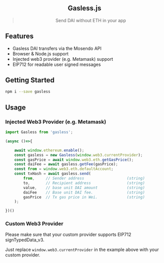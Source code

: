 <div align="center">
  <h2>Gasless.js</h2>
  <blockquote>Send DAI without ETH in your app</blockquote>
</div>

## Features

- Gasless DAI transfers via the Mosendo API
- Browser & Node.js support
- Injected web3 provider (e.g. Metamask) support
- EIP712 for readable user signed messages

## Getting Started
```sh
npm i --save gasless
```

## Usage

### Injected Web3 Provider (e.g. Metamask)

```js
import Gasless from 'gasless';

(async ()=>{

    await window.ethereum.enable();
    const gasless = new Gasless(window.web3.currentProvider);
    const gasPrice = await window.web3.eth.getGasPrice();
    const daiFee = await gasless.getFee(gasPrice);
    const from = window.web3.eth.defaultAccount;
    const txHash = await gasless.send(
        from,     // Sender address                   (string)
        to,       // Recipient address                (string)
        value,    // base unit DAI amount             (string)
        daiFee    // Base unit DAI fee.               (string)
        gasPrice  // Tx gas price in Wei.             (string)
    );

})()
```

### Custom Web3 Provider

Please make sure that your custom provider supports EIP712 signTypedData_v3.

Just replace `window.web3.currentProvider` in the example above with your custom provider.